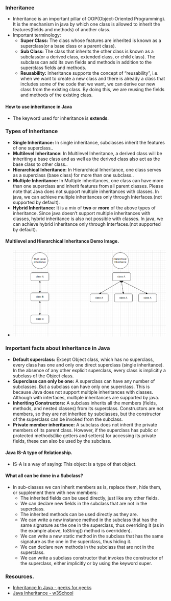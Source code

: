 ### Inheritance
* Inheritance is an important pillar of OOP(Object-Oriented Programming). 
  It is the mechanism in java by which one class is allowed to inherit the features(fields and methods) of another class.
* Important terminology:
  * **Super Class:** The class whose features are inherited is known as a superclass(or a base class or a parent class).
  * **Sub Class:** The class that inherits the other class is known as a subclass(or a derived class, extended class, or 
    child class). The subclass can add its own fields and methods in addition to the superclass fields and methods.
  * **Reusability:** Inheritance supports the concept of “reusability”, i.e. when we want to create a new class and there is 
    already a class that includes some of the code that we want, we can derive our new class from the existing class. By doing this, we are reusing the fields and methods of the existing class.

#### How to use inheritance in Java
* The keyword used for inheritance is **extends**.

### Types of Inheritance
* **Single Inheritance:** In single inheritance, subclasses inherit the features of one superclass..
* **Multilevel Inheritance:**  In Multilevel Inheritance, a derived class will be inheriting a base class and as well as the derived class also act as the base class to other class..
* **Hierarchical Inheritance:** In Hierarchical Inheritance, one class serves as a superclass (base class) for more than one subclass..
* **Multiple Inheritance:** In Multiple inheritances, one class can have more than one superclass and inherit features from all parent classes. Please note that Java does not support multiple inheritances with classes. In java, we can achieve multiple inheritances only through Interfaces.(not supported by default).
* **Hybrid Inheritance:** It is a mix of **two** or **more** of the above types of inheritance. Since java doesn’t support multiple inheritances with classes, hybrid inheritance is also not possible with classes. In java, we can achieve hybrid inheritance only through Interfaces.(not supported by default).

#### Multilevel and Hierarchical Inheritance Demo Image.
* <img src="../../../images/inheritanceEx.PNG"/>

### Important facts about inheritance in Java
* **Default superclass:** Except Object class, which has no superclass, every class has one and only one direct superclass (single inheritance). In the absence of any other explicit superclass, every class is implicitly a subclass of the Object class.
* **Superclass can only be one:** A superclass can have any number of subclasses. But a subclass can have only one superclass. This is because Java does not support multiple inheritances with classes. Although with interfaces, multiple inheritances are supported by java.
* **Inheriting Constructors:** A subclass inherits all the members (fields, methods, and nested classes) from its superclass. Constructors are not members, so they are not inherited by subclasses, but the constructor of the superclass can be invoked from the subclass.
* **Private member inheritance:** A subclass does not inherit the private members of its parent class. However, if the superclass has public or protected methods(like getters and setters) for accessing its private fields, these can also be used by the subclass.

#### Java IS-A type of Relationship.
* IS-A is a way of saying: This object is a type of that object.

#### What all can be done in a Subclass?
* In sub-classes we can inherit members as is, replace them, hide them, or supplement them with new members:
  * The inherited fields can be used directly, just like any other fields.
  * We can declare new fields in the subclass that are not in the superclass.
  * The inherited methods can be used directly as they are.
  * We can write a new instance method in the subclass that has the same signature as the one in the superclass, thus overriding it (as in the example above, toString() method is overridden).
  * We can write a new static method in the subclass that has the same signature as the one in the superclass, thus hiding it.
  * We can declare new methods in the subclass that are not in the superclass.
  * We can write a subclass constructor that invokes the constructor of the superclass, either implicitly or by using the keyword super.

### Resources.
* [Inheritance In Java - geeks for geeks](https://www.geeksforgeeks.org/inheritance-in-java/)
* [Java Inheritance - w3School](https://www.w3schools.com/java/java_inheritance.asp)
